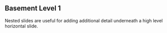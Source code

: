 ## Basement Level 1

Nested slides are useful for adding additional detail underneath a high level horizontal slide.
